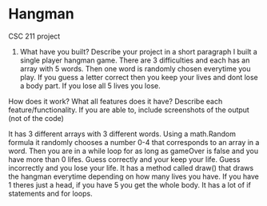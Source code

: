 # Hangman
CSC 211 project

1. What have you built? Describe your project in a short paragraph
I built a single player hangman game. There are 3 difficulties and each has an array with 5 words. Then one word is randomly chosen everytime you play. If you guess a letter correct then you keep your lives and dont lose a body part. If you lose all 5 lives you lose.

How does it work? What all features does it have? Describe each feature/functionality. If you are able to, include screenshots of the output (not of the code)

It has 3 different arrays with 3 different words. Using a math.Random formula it randomly chooses a number 0-4 that corresponds to an array in a word. Then you are in a while loop for as long as gameOver is false and you have more than 0 lifes. Guess correctly and your keep your life. Guess incorrectly and you lose your life. It has a method called draw() that draws the hangman everytime depending on how many lives you have. If you have 1 theres just a head, if you have 5 you get the whole body. It has a lot of if statements and for loops.
